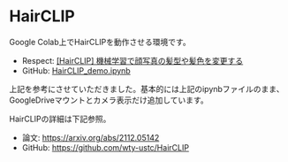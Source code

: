 # HairCLIP

Google Colab上でHairCLIPを動作させる環境です。

- Respect: [[HairCLIP] 機械学習で顔写真の髪型や髪色を変更する](https://www.12-technology.com/2022/05/hairclip.html)
- GitHub: [HairCLIP_demo.ipynb](https://github.com/kaz12tech/ai_demos/blob/main/HairCLIP_demo.ipynb)

上記を参考にさせていただきました。基本的には上記のipynbファイルのまま、GoogleDriveマウントとカメラ表示だけ追加しています。

HairCLIPの詳細は下記参照。
- 論文: https://arxiv.org/abs/2112.05142
- GitHub: https://github.com/wty-ustc/HairCLIP
